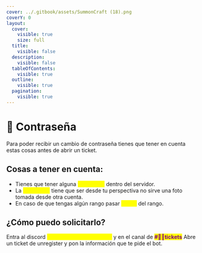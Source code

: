 ```yaml
---
cover: ../.gitbook/assets/SummonCraft (18).png
coverY: 0
layout:
  cover:
    visible: true
    size: full
  title:
    visible: false
  description:
    visible: false
  tableOfContents:
    visible: true
  outline:
    visible: true
  pagination:
    visible: true
---
```


# 📝 Contraseña

Para poder recibir un cambio de contraseña tienes que tener en cuenta estas cosas antes de abrir un ticket.

## Cosas a tener en cuenta:

* Tienes que tener alguna <mark style="color:yellow;">**foto/video**</mark> dentro del servidor.
* La <mark style="color:yellow;">**foto/video**</mark> tiene que ser desde tu perspectiva no sirve una foto tomada desde otra cuenta.
* En caso de que tengas algún rango pasar <mark style="color:yellow;">**tbx-id**</mark> del rango.

## ¿Cómo puedo solicitarlo?

Entra al discord <mark style="color:yellow;">**discord.gg/summoncraft**</mark> y en el canal de <mark style="color:purple;">**#🎫┃tickets**</mark> Abre un ticket de unregister y pon la información que te pide el bot.
